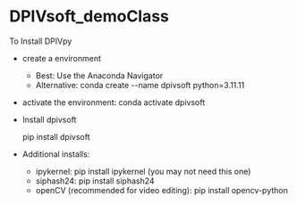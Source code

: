 # DPIVsoft_demoClass

To Install DPIVpy

* create a environment

    * Best: Use the Anaconda Navigator
    * Alternative:
        conda create --name dpivsoft python=3.11.11
      
* activate the environment:
    conda activate dpivsoft

* Install dpivsoft

    pip install dpivsoft
  
* Additional installs:

  * ipykernel: pip install ipykernel (you may not need this one)
  * siphash24: pip install siphash24
  * openCV (recommended for video editing): pip install opencv-python

